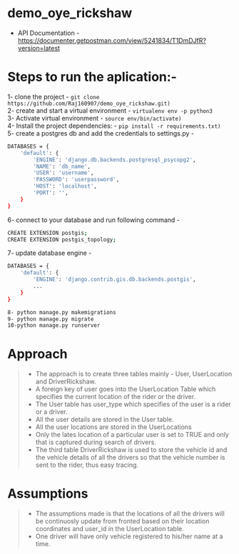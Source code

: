 # demo_oye_rickshaw
- API Documentation - https://documenter.getpostman.com/view/5241834/T1DmDJfR?version=latest

# Steps to run the aplication:-
1- clone the project - ```git clone https://github.com/Raj160907/demo_oye_rickshaw.git)```<br/>
2- create and start a virtual environment - ```virtualenv env -p python3```</br>
3- Activate virtual environment - ```source env/bin/activate)```<br/>
4- Install the project dependencies: - 
```pip install -r requirements.txt)``` <br/>
5- create a postgres db and add the credentials to settings.py - <br/>
```sh
DATABASES = {
    'default': {
        'ENGINE': 'django.db.backends.postgresql_psycopg2',
        'NAME': 'db_name',
        'USER': 'username',
        'PASSWORD': 'userpassword',
        'HOST': 'localhost',
        'PORT': '',
    }
}
```
6- connect to your database and run following command -
```sh
CREATE EXTENSION postgis;
CREATE EXTENSION postgis_topology;
```

7- update database engine -<br/>
```sh
DATABASES = {
    'default': {
        'ENGINE': 'django.contrib.gis.db.backends.postgis',
        ...
    }
}
```
```sh
8- python manage.py makemigrations
9- python manage.py migrate
10-python manage.py runserver
```

# Approach
> - The approach is to create three tables mainly - User, UserLocation and DriverRickshaw.<br/>
> - A foreign key of user goes into the UserLocation Table which specifies the current location of the rider or the driver.<br/>
> - The User table has user_type which specifies of the user is a rider or a driver.<br/>
> - All the user details are stored in the User table.<br/>
> - All the user locations are stored in the UserLocations<br/>
> - Only the lates location of a particular user is set to TRUE and only that is captured during search of drivers.<br/>
> - The third table DriverRickshaw is used to store the vehicle id and the vehicle details of all the drivers so that the vehicle number is sent to the rider, thus easy tracing.<br/>
 
# Assumptions
> - The assumptions made is that the locations of all the drivers will be continuosly update from fronted based on their location coordinates and user_id in the UserLocation table.<br/>
> - One driver will have only vehicle registered to his/her name at a time.<br/>

